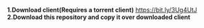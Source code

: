 **1.Download client(Requires a torrent client)**
https://bit.ly/3Ug4UtJ 
**2.Download this repository and copy it over downloaded client**
